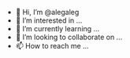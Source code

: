 - 👋 Hi, I’m @alegaleg
- 👀 I’m interested in ...
- 🌱 I’m currently learning ...
- 💞️ I’m looking to collaborate on ...
- 📫 How to reach me ...

<!---
alegaleg/alegaleg is a ✨ special ✨ repository because its `README.md` (this file) appears on your GitHub profile.
You can click the Preview link to take a look at your changes.
--->
